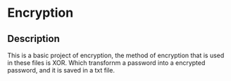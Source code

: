 # Encryption
## Description
This is a basic project of encryption, the method of encryption that is used in these files is XOR. Which transfornm a password into a encrypted password, and it is saved in a txt file.

